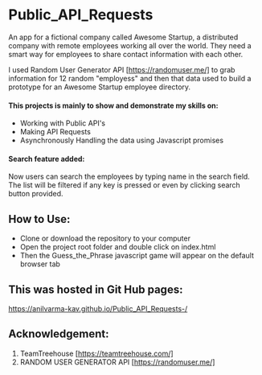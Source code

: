 # Public_API_Requests
 An app for a fictional company called Awesome Startup, a distributed company with remote employees working all over the world. They need a smart way for employees to share contact information with each other.

 I used Random User Generator API [https://randomuser.me/] to grab information for 12 random "employess"
 and then that data used to build a prototype for an Awesome Startup employee directory.
 
 #### This projects is mainly to show and demonstrate my skills on:
 * Working with Public API's
 * Making API Requests
 * Asynchronously Handling the data using Javascript promises
 
 #### Search feature added:
 Now users can search the employees by typing name in the search field. The list will be filtered if any key is pressed or even by clicking search button provided.
 ## How to Use:
 * Clone or download the repository to your computer
 * Open the project root folder and double click on index.html
 * Then the Guess_the_Phrase javascript game will appear on the default browser tab
 
 ## This was hosted in Git Hub pages:
 https://anilvarma-kav.github.io/Public_API_Requests-/
 
 ## Acknowledgement:
 1. TeamTreehouse [https://teamtreehouse.com/]
 2. RANDOM USER GENERATOR API [https://randomuser.me/]

 
